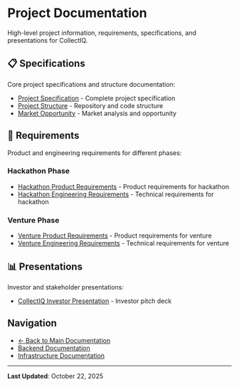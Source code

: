 # Project Documentation

High-level project information, requirements, specifications, and presentations for CollectIQ.

## 📋 Specifications

Core project specifications and structure documentation:

- [Project Specification](./specifications/Project-Specification.md) - Complete project specification
- [Project Structure](./specifications/Project-Structure.md) - Repository and code structure
- [Market Opportunity](./specifications/Market-Opportunity.md) - Market analysis and opportunity

## 📝 Requirements

Product and engineering requirements for different phases:

### Hackathon Phase

- [Hackathon Product Requirements](./requirements/Hackathon-Product-Requirements.md) - Product requirements for hackathon
- [Hackathon Engineering Requirements](./requirements/Hackathon-Engineering-Requirements.md) - Technical requirements for hackathon

### Venture Phase

- [Venture Product Requirements](./requirements/Venture-Product-Requirements.md) - Product requirements for venture
- [Venture Engineering Requirements](./requirements/Venture-Engineering-Requirements.md) - Technical requirements for venture

## 📊 Presentations

Investor and stakeholder presentations:

- [CollectIQ Investor Presentation](./presentations/CollectIQ-Investor-Presentation.md) - Investor pitch deck

## Navigation

- [← Back to Main Documentation](../README.md)
- [Backend Documentation](../backend/README.md)
- [Infrastructure Documentation](../infrastructure/README.md)

---

**Last Updated**: October 22, 2025
